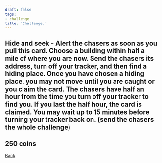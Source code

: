 ```yaml
---
draft: false
tags:
- challenge
title: 'Challenge:'
---
```

## Hide and seek - Alert the chasers as soon as you pull this card. Choose a building within half a mile of where you are now. Send the chasers its address, turn off your tracker, and then find a hiding place. Once you have chosen a hiding place, you may not move until you are caught or you claim the card. The chasers have half an hour from the time you turn off your tracker to find you. If you last the half hour, the card is claimed. You may wait up to 15 minutes before turning your tracker back on. (send the chasers the whole challenge)
## 250 coins
[Back](/jetlag) 
